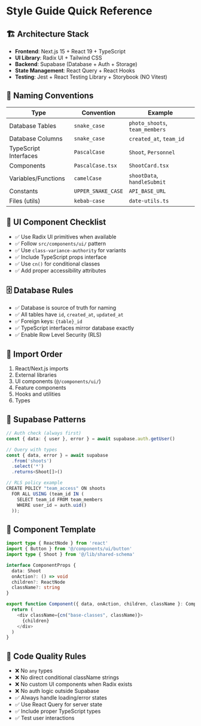 # Style Guide Quick Reference

## 🏗️ Architecture Stack
- **Frontend**: Next.js 15 + React 19 + TypeScript
- **UI Library**: Radix UI + Tailwind CSS
- **Backend**: Supabase (Database + Auth + Storage)
- **State Management**: React Query + React Hooks
- **Testing**: Jest + React Testing Library + Storybook (NO Vitest)

## 📝 Naming Conventions

| Type | Convention | Example |
|------|------------|---------|
| Database Tables | `snake_case` | `photo_shoots`, `team_members` |
| Database Columns | `snake_case` | `created_at`, `team_id` |
| TypeScript Interfaces | `PascalCase` | `Shoot`, `Personnel` |
| Components | `PascalCase.tsx` | `ShootCard.tsx` |
| Variables/Functions | `camelCase` | `shootData`, `handleSubmit` |
| Constants | `UPPER_SNAKE_CASE` | `API_BASE_URL` |
| Files (utils) | `kebab-case` | `date-utils.ts` |

## 🎨 UI Component Checklist
- ✅ Use Radix UI primitives when available
- ✅ Follow `src/components/ui/` pattern
- ✅ Use `class-variance-authority` for variants
- ✅ Include TypeScript props interface
- ✅ Use `cn()` for conditional classes
- ✅ Add proper accessibility attributes

## 🗄️ Database Rules
- ✅ Database is source of truth for naming
- ✅ All tables have `id`, `created_at`, `updated_at`
- ✅ Foreign keys: `{table}_id`
- ✅ TypeScript interfaces mirror database exactly
- ✅ Enable Row Level Security (RLS)

## 📁 Import Order
1. React/Next.js imports
2. External libraries
3. UI components (`@/components/ui/`)
4. Feature components
5. Hooks and utilities
6. Types

## 🔐 Supabase Patterns
```typescript
// Auth check (always first)
const { data: { user }, error } = await supabase.auth.getUser()

// Query with types
const { data, error } = await supabase
  .from('shoots')
  .select('*')
  .returns<Shoot[]>()

// RLS policy example
CREATE POLICY "team_access" ON shoots
  FOR ALL USING (team_id IN (
    SELECT team_id FROM team_members 
    WHERE user_id = auth.uid()
  ));
```

## 🧪 Component Template
```typescript
import type { ReactNode } from 'react'
import { Button } from '@/components/ui/button'
import type { Shoot } from '@/lib/shared-schema'

interface ComponentProps {
  data: Shoot
  onAction?: () => void
  children?: ReactNode
  className?: string
}

export function Component({ data, onAction, children, className }: ComponentProps) {
  return (
    <div className={cn("base-classes", className)}>
      {children}
    </div>
  )
}
```

## 🚨 Code Quality Rules
- ❌ No `any` types
- ❌ No direct conditional className strings
- ❌ No custom UI components when Radix exists
- ❌ No auth logic outside Supabase
- ✅ Always handle loading/error states
- ✅ Use React Query for server state
- ✅ Include proper TypeScript types
- ✅ Test user interactions